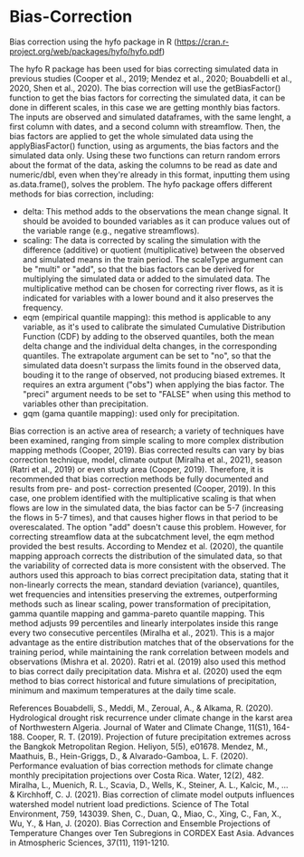 # Bias-Correction
Bias correction using the hyfo package in R (https://cran.r-project.org/web/packages/hyfo/hyfo.pdf)

The hyfo R package has been used for bias correcting simulated data in previous studies (Cooper et al., 2019; Mendez et al., 2020; Bouabdelli et
al., 2020, Shen et al., 2020). The bias correction will use the getBiasFactor() function to get the bias factors for correcting the simulated data, 
it can be done in different scales, in this case we are getting monthly bias factors. The inputs are observed and simulated dataframes, with the same 
lenght, a first column with dates, and a second column with streamflow. Then, the bias factors are applied to get the whole simulated data using the 
applyBiasFactor() function, using as arguments, the bias factors and the simulated data only. Using these two functions can return random errors 
about the format of the data, asking the columns to be read as date and numeric/dbl, even when they're already in this format, inputting them using 
as.data.frame(), solves the problem.
The hyfo package offers different methods for bias correction, including:
- delta: This method adds to the observations the mean change signal. It should be avoided to bounded variables as it can produce values out of the 
variable range (e.g., negative streamflows).
- scaling: The data is corrected by scaling the simulation with the difference (additive) or quotient (multiplicative) between the observed and 
simulated means in the train period. The scaleType argument can be "multi" or "add", so that the bias factors can be derived for multiplying the 
simulated data or added to the simulated data. The multiplicative method can be chosen for correcting river flows, as it is indicated for variables with 
a lower bound and it also preserves the frequency. 
- eqm (empirical quantile mapping): this method is applicable to any variable, as it's used to calibrate the simulated Cumulative Distribution Function 
(CDF) by adding to the observed quantiles, both the mean delta change and the individual delta changes, in the corresponding quantiles. The extrapolate 
argument can be set to "no", so that the simulated data doesn't surpass the limits found in the observed data, bouding it to the range of observed, not
producing biased extremes. It requires an extra argument ("obs") when applying the bias factor. The "preci" argument needs to be set to "FALSE" when using 
this method to variables other than precipitation.
- gqm (gama quantile mapping): used only for precipitation.


Bias correction is an active area of research; a variety of techniques have been examined, ranging from simple scaling to more complex distribution mapping 
methods (Cooper, 2019). Bias corrected results can vary by bias correction technique, model, climate output (Miralha et al., 2021), season (Ratri et al., 2019)
or even study area (Cooper, 2019). Therefore, it is recommended that bias correction methods be fully documented and results from pre- and post- correction 
presented (Cooper, 2019).
In this case, one problem identified with the multiplicative scaling is that when flows are low in the simulated data, the bias factor can be 5-7 (increasing the 
flows in 5-7 times), and that causes higher flows in that period to be overescalated. The option "add" doesn't cause this problem. However, for correcting streamflow 
data at the subcatchment level, the eqm method provided the best results. According to Mendez et al. (2020), the quantile mapping approach corrects the distribution 
of the simulated data, so that the variability of corrected data is more consistent with the observed. The authors used this approach to bias correct precipitation 
data, stating that it non-linearly corrects the mean, standard deviation (variance), quantiles, wet frequencies and intensities preserving the extremes, outperforming 
methods such as linear scaling, power transformation of precipitation, gamma quantile mapping and gamma-pareto quantile mapping. 
This method adjusts 99 percentiles and linearly interpolates inside this range every two consecutive percentiles (Miralha et al., 2021). This is a major advantage
as the entire distribution matches that of the observations for the training period, while maintaining the rank correlation between models and observations 
(Mishra et al. 2020). Ratri et al. (2019) also used this method to bias correct daily precipitation data. Mishra et al. (2020) used the eqm method to bias correct 
historical and future simulations of precipitation, minimum and maximum temperatures at the daily time scale. 

References
  Bouabdelli, S., Meddi, M., Zeroual, A., & Alkama, R. (2020). Hydrological drought risk recurrence under climate change in the karst area of Northwestern Algeria. Journal of Water and Climate Change, 11(S1), 164-188.
  Cooper, R. T. (2019). Projection of future precipitation extremes across the Bangkok Metropolitan Region. Heliyon, 5(5), e01678.
  Mendez, M., Maathuis, B., Hein-Griggs, D., & Alvarado-Gamboa, L. F. (2020). Performance evaluation of bias correction methods for climate change monthly precipitation projections over Costa Rica. Water, 12(2), 482.
  Miralha, L., Muenich, R. L., Scavia, D., Wells, K., Steiner, A. L., Kalcic, M., ... & Kirchhoff, C. J. (2021). Bias correction of climate model outputs influences watershed model nutrient load predictions. Science of The Total Environment, 759, 143039.
  Shen, C., Duan, Q., Miao, C., Xing, C., Fan, X., Wu, Y., & Han, J. (2020). Bias Correction and Ensemble Projections of Temperature Changes over Ten Subregions in CORDEX East Asia. Advances in Atmospheric Sciences, 37(11), 1191-1210.
